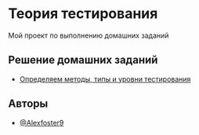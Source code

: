 
# Теория тестирования

Мой проект по выполнению домашних заданий


## Решение домашних заданий 

 - [Определяем методы, типы и уровни тестирования](https://docs.google.com/spreadsheets/d/1tpUId_oLIxLqr8RClWjS7oQFDxwiZTltgyly0J-iP00/edit?usp=sharing)




## Авторы

- [@Alexfoster9](https://www.github.com/Alexfoster9)